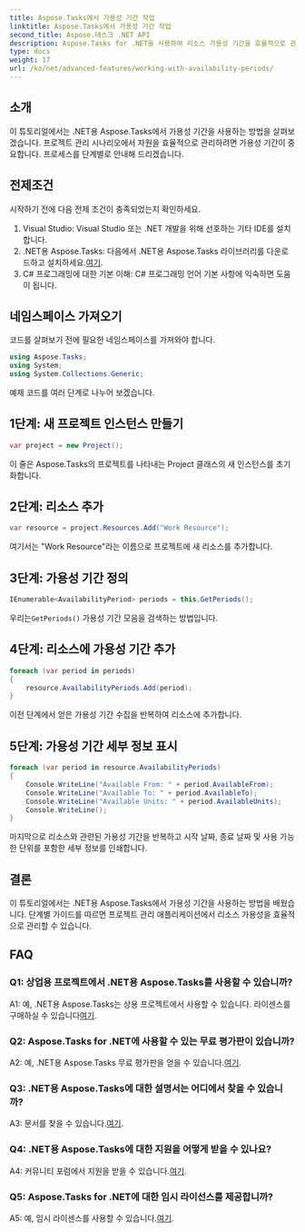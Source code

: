 ```yaml
---
title: Aspose.Tasks에서 가용성 기간 작업
linktitle: Aspose.Tasks에서 가용성 기간 작업
second_title: Aspose.태스크 .NET API
description: Aspose.Tasks for .NET을 사용하여 리소스 가용성 기간을 효율적으로 관리하는 방법을 알아보세요. 이 자습서에서는 .NET 프로젝트의 가용성 기간 작업에 대한 단계별 가이드를 제공합니다.
type: docs
weight: 17
url: /ko/net/advanced-features/working-with-availability-periods/
---
```

## 소개

이 튜토리얼에서는 .NET용 Aspose.Tasks에서 가용성 기간을 사용하는 방법을 살펴보겠습니다. 프로젝트 관리 시나리오에서 자원을 효율적으로 관리하려면 가용성 기간이 중요합니다. 프로세스를 단계별로 안내해 드리겠습니다.

## 전제조건

시작하기 전에 다음 전제 조건이 충족되었는지 확인하세요.

1. Visual Studio: Visual Studio 또는 .NET 개발을 위해 선호하는 기타 IDE를 설치합니다.
2.  .NET용 Aspose.Tasks: 다음에서 .NET용 Aspose.Tasks 라이브러리를 다운로드하고 설치하세요.[여기](https://releases.aspose.com/tasks/net/).
3. C# 프로그래밍에 대한 기본 이해: C# 프로그래밍 언어 기본 사항에 익숙하면 도움이 됩니다.

## 네임스페이스 가져오기

코드를 살펴보기 전에 필요한 네임스페이스를 가져와야 합니다.

```csharp
using Aspose.Tasks;
using System;
using System.Collections.Generic;


```

예제 코드를 여러 단계로 나누어 보겠습니다.

## 1단계: 새 프로젝트 인스턴스 만들기

```csharp
var project = new Project();
```

이 줄은 Aspose.Tasks의 프로젝트를 나타내는 Project 클래스의 새 인스턴스를 초기화합니다.

## 2단계: 리소스 추가

```csharp
var resource = project.Resources.Add("Work Resource");
```

여기서는 "Work Resource"라는 이름으로 프로젝트에 새 리소스를 추가합니다.

## 3단계: 가용성 기간 정의

```csharp
IEnumerable<AvailabilityPeriod> periods = this.GetPeriods();
```

 우리는`GetPeriods()` 가용성 기간 모음을 검색하는 방법입니다.

## 4단계: 리소스에 가용성 기간 추가

```csharp
foreach (var period in periods)
{
    resource.AvailabilityPeriods.Add(period);
}
```

이전 단계에서 얻은 가용성 기간 수집을 반복하여 리소스에 추가합니다.

## 5단계: 가용성 기간 세부 정보 표시

```csharp
foreach (var period in resource.AvailabilityPeriods)
{
    Console.WriteLine("Available From: " + period.AvailableFrom);
    Console.WriteLine("Available To: " + period.AvailableTo);
    Console.WriteLine("Available Units: " + period.AvailableUnits);
    Console.WriteLine();
}
```

마지막으로 리소스와 관련된 가용성 기간을 반복하고 시작 날짜, 종료 날짜 및 사용 가능한 단위를 포함한 세부 정보를 인쇄합니다.

## 결론

이 튜토리얼에서는 .NET용 Aspose.Tasks에서 가용성 기간을 사용하는 방법을 배웠습니다. 단계별 가이드를 따르면 프로젝트 관리 애플리케이션에서 리소스 가용성을 효율적으로 관리할 수 있습니다.

## FAQ

### Q1: 상업용 프로젝트에서 .NET용 Aspose.Tasks를 사용할 수 있습니까?

 A1: 예, .NET용 Aspose.Tasks는 상용 프로젝트에서 사용할 수 있습니다. 라이센스를 구매하실 수 있습니다[여기](https://purchase.aspose.com/buy).

### Q2: Aspose.Tasks for .NET에 사용할 수 있는 무료 평가판이 있습니까?

A2: 예, .NET용 Aspose.Tasks 무료 평가판을 얻을 수 있습니다.[여기](https://releases.aspose.com/).

### Q3: .NET용 Aspose.Tasks에 대한 설명서는 어디에서 찾을 수 있습니까?

 A3: 문서를 찾을 수 있습니다.[여기](https://reference.aspose.com/tasks/net/).

### Q4: .NET용 Aspose.Tasks에 대한 지원을 어떻게 받을 수 있나요?

 A4: 커뮤니티 포럼에서 지원을 받을 수 있습니다.[여기](https://forum.aspose.com/c/tasks/15).

### Q5: Aspose.Tasks for .NET에 대한 임시 라이선스를 제공합니까?

 A5: 예, 임시 라이센스를 사용할 수 있습니다.[여기](https://purchase.aspose.com/temporary-license/).